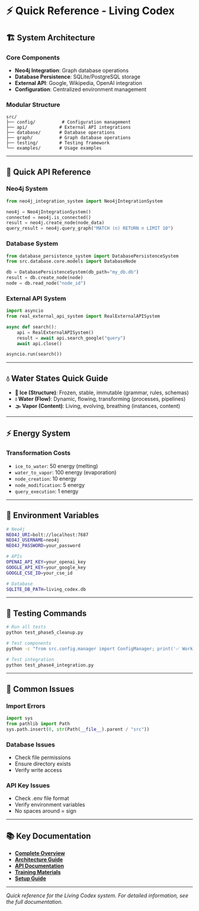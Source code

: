 # ⚡ **Quick Reference - Living Codex**

## 🏗️ **System Architecture**

### **Core Components**
- **Neo4j Integration**: Graph database operations
- **Database Persistence**: SQLite/PostgreSQL storage
- **External API**: Google, Wikipedia, OpenAI integration
- **Configuration**: Centralized environment management

### **Modular Structure**
```
src/
├── config/          # Configuration management
├── api/            # External API integrations
├── database/       # Database operations
├── graph/          # Graph database operations
├── testing/        # Testing framework
└── examples/       # Usage examples
```

---

## 🔌 **Quick API Reference**

### **Neo4j System**
```python
from neo4j_integration_system import Neo4jIntegrationSystem

neo4j = Neo4jIntegrationSystem()
connected = neo4j.is_connected()
result = neo4j.create_node(node_data)
query_result = neo4j.query_graph("MATCH (n) RETURN n LIMIT 10")
```

### **Database System**
```python
from database_persistence_system import DatabasePersistenceSystem
from src.database.core.models import DatabaseNode

db = DatabasePersistenceSystem(db_path="my_db.db")
result = db.create_node(node)
node = db.read_node("node_id")
```

### **External API System**
```python
import asyncio
from real_external_api_system import RealExternalAPISystem

async def search():
    api = RealExternalAPISystem()
    result = await api.search_google("query")
    await api.close()

asyncio.run(search())
```

---

## 💧 **Water States Quick Guide**

- **🧊 Ice (Structure)**: Frozen, stable, immutable (grammar, rules, schemas)
- **💧 Water (Flow)**: Dynamic, flowing, transforming (processes, pipelines)
- **🌫️ Vapor (Content)**: Living, evolving, breathing (instances, content)

---

## ⚡ **Energy System**

### **Transformation Costs**
- `ice_to_water`: 50 energy (melting)
- `water_to_vapor`: 100 energy (evaporation)
- `node_creation`: 10 energy
- `node_modification`: 5 energy
- `query_execution`: 1 energy

---

## 🔧 **Environment Variables**

```bash
# Neo4j
NEO4J_URI=bolt://localhost:7687
NEO4J_USERNAME=neo4j
NEO4J_PASSWORD=your_password

# APIs
OPENAI_API_KEY=your_openai_key
GOOGLE_API_KEY=your_google_key
GOOGLE_CSE_ID=your_cse_id

# Database
SQLITE_DB_PATH=living_codex.db
```

---

## 🧪 **Testing Commands**

```bash
# Run all tests
python test_phase5_cleanup.py

# Test components
python -c "from src.config.manager import ConfigManager; print('✅ Working')"

# Test integration
python test_phase4_integration.py
```

---

## 🚨 **Common Issues**

### **Import Errors**
```python
import sys
from pathlib import Path
sys.path.insert(0, str(Path(__file__).parent / "src"))
```

### **Database Issues**
- Check file permissions
- Ensure directory exists
- Verify write access

### **API Key Issues**
- Check .env file format
- Verify environment variables
- No spaces around = sign

---

## 📚 **Key Documentation**

- **[Complete Overview](../overview/COMPLETE_SYSTEM_DOCUMENTATION.md)**
- **[Architecture Guide](../architecture/DEVELOPER_ARCHITECTURE_GUIDE.md)**
- **[API Documentation](../api/API_DOCUMENTATION.md)**
- **[Training Materials](../training/TRAINING_MATERIALS.md)**
- **[Setup Guide](../guides/COMPREHENSIVE_SETUP_AND_TESTING_GUIDE.md)**

---

*Quick reference for the Living Codex system. For detailed information, see the full documentation.*
